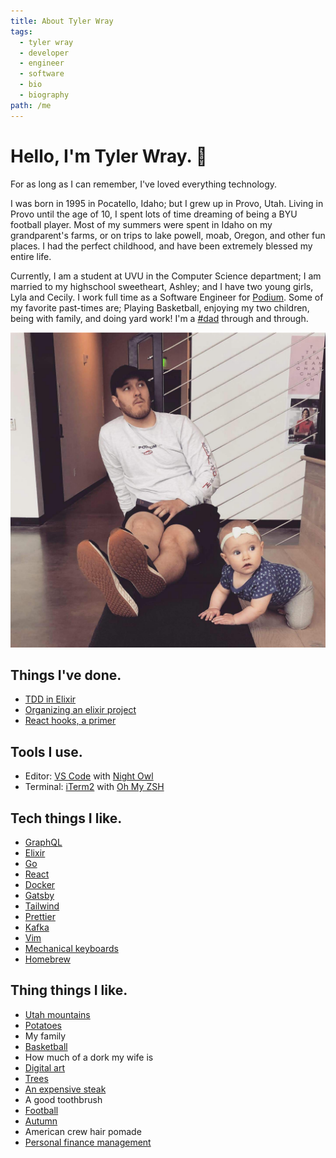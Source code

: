 ```yaml
---
title: About Tyler Wray
tags:
  - tyler wray
  - developer
  - engineer
  - software
  - bio
  - biography
path: /me
---
```


# Hello, I'm Tyler Wray. 👋

For as long as I can remember, I've loved everything technology.

I was born in 1995 in Pocatello, Idaho; but I grew up in Provo, Utah.
Living in Provo until the age of 10, I spent lots of time dreaming of
being a BYU football player. Most of my summers were spent in Idaho on my
grandparent's farms, or on trips to lake powell, moab, Oregon, and other
fun places. I had the perfect childhood, and have been extremely blessed
my entire life.

Currently, I am a student at UVU in the Computer Science department; I am
married to my highschool sweetheart, Ashley; and I have two young girls,
Lyla and Cecily. I work full time as a Software Engineer for
[Podium](http://podium.com). Some of my favorite past-times
are; Playing Basketball, enjoying my two children, being with family, and
doing yard work! I'm a [#dad](https://twitter.com/wray_tw/status/1127774420724895744?s=20)
through and through.

![Me at work with my daugher](./images/me_at_work.jpg "Me at work")

## Things I've done.

- [TDD in Elixir](https://medium.com/podium-engineering/test-driven-development-why-elixir-excels-at-tdd-8b5f1a51aee3)
- [Organizing an elixir project](https://slides.com/tylerwray/ex-organizing-a-project/fullscreen#/)
- [React hooks, a primer](https://slides.com/tylerwray/react-hooks/fullscreen)

## Tools I use.

- Editor: [VS Code](https://code.visualstudio.com/) with [Night Owl](https://github.com/sdras/night-owl-vscode-theme)
- Terminal: [iTerm2](https://www.iterm2.com/) with [Oh My ZSH](https://ohmyz.sh/)

## Tech things I like.

- [GraphQL](https://graphql.org/)
- [Elixir](https://elixir-lang.org/)
- [Go](https://golang.org/)
- [React](https://reactjs.org/)
- [Docker](https://www.docker.com/)
- [Gatsby](https://www.gatsbyjs.org/)
- [Tailwind](https://tailwindcss.com/)
- [Prettier](https://prettier.io/)
- [Kafka](https://kafka.apache.org/)
- [Vim](https://www.vim.org/)
- [Mechanical keyboards](https://www.daskeyboard.com/daskeyboard-4-ultimate/)
- [Homebrew](https://brew.sh/)

## Thing things I like.

- [Utah mountains](http://bit.ly/2GzhC1Q)
- [Potatoes](https://idahopotato.com/)
- My family
- [Basketball](https://www.nba.com/)
- How much of a dork my wife is
- [Digital art](https://mkbhdwallpapers.blogspot.com/2018/11/poly-lakeside.html)
- [Trees](https://www.boredpanda.com/most-beautiful-trees/?utm_source=google&utm_medium=organic&utm_campaign=organic)
- [An expensive steak](https://www.ruthschris.com/restaurant-locations/park-city/)
- A good toothbrush
- [Football](https://www.nfl.com/)
- [Autumn](https://www.sltrib.com/artsliving/outdoors/2017/09/19/10-top-spots-for-utahs-fall-colors/)
- American crew hair pomade
- [Personal finance management](https://www.simple.com/)
